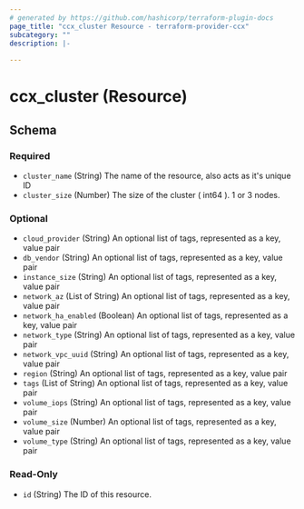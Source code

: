 ```yaml
---
# generated by https://github.com/hashicorp/terraform-plugin-docs
page_title: "ccx_cluster Resource - terraform-provider-ccx"
subcategory: ""
description: |-
  
---
```


# ccx_cluster (Resource)





<!-- schema generated by tfplugindocs -->
## Schema

### Required

- `cluster_name` (String) The name of the resource, also acts as it's unique ID
- `cluster_size` (Number) The size of the cluster ( int64 ). 1 or 3 nodes.

### Optional

- `cloud_provider` (String) An optional list of tags, represented as a key, value pair
- `db_vendor` (String) An optional list of tags, represented as a key, value pair
- `instance_size` (String) An optional list of tags, represented as a key, value pair
- `network_az` (List of String) An optional list of tags, represented as a key, value pair
- `network_ha_enabled` (Boolean) An optional list of tags, represented as a key, value pair
- `network_type` (String) An optional list of tags, represented as a key, value pair
- `network_vpc_uuid` (String) An optional list of tags, represented as a key, value pair
- `region` (String) An optional list of tags, represented as a key, value pair
- `tags` (List of String) An optional list of tags, represented as a key, value pair
- `volume_iops` (String) An optional list of tags, represented as a key, value pair
- `volume_size` (Number) An optional list of tags, represented as a key, value pair
- `volume_type` (String) An optional list of tags, represented as a key, value pair

### Read-Only

- `id` (String) The ID of this resource.


